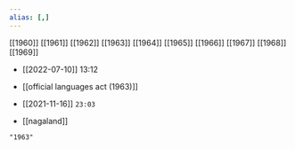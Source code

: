 ```yaml
---
alias: [,]
---
```

[[1960]] [[1961]] [[1962]] [[1963]] [[1964]] [[1965]] [[1966]] [[1967]] [[1968]] [[1969]]

- [[2022-07-10]] 13:12
- [[official languages act (1963)]]

- [[2021-11-16]] `23:03`
- [[nagaland]]
```query
"1963"
```